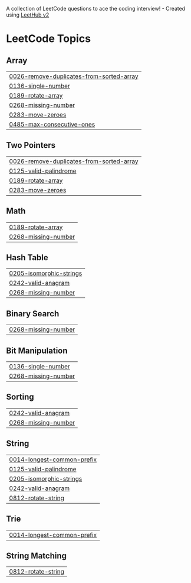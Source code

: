 A collection of LeetCode questions to ace the coding interview! - Created using [LeetHub v2](https://github.com/arunbhardwaj/LeetHub-2.0)
<!---LeetCode Topics Start-->
# LeetCode Topics
## Array
|  |
| ------- |
| [0026-remove-duplicates-from-sorted-array](https://github.com/ganeshsyn/Leetcode/tree/master/0026-remove-duplicates-from-sorted-array) |
| [0136-single-number](https://github.com/ganeshsyn/Leetcode/tree/master/0136-single-number) |
| [0189-rotate-array](https://github.com/ganeshsyn/Leetcode/tree/master/0189-rotate-array) |
| [0268-missing-number](https://github.com/ganeshsyn/Leetcode/tree/master/0268-missing-number) |
| [0283-move-zeroes](https://github.com/ganeshsyn/Leetcode/tree/master/0283-move-zeroes) |
| [0485-max-consecutive-ones](https://github.com/ganeshsyn/Leetcode/tree/master/0485-max-consecutive-ones) |
## Two Pointers
|  |
| ------- |
| [0026-remove-duplicates-from-sorted-array](https://github.com/ganeshsyn/Leetcode/tree/master/0026-remove-duplicates-from-sorted-array) |
| [0125-valid-palindrome](https://github.com/ganeshsyn/Leetcode/tree/master/0125-valid-palindrome) |
| [0189-rotate-array](https://github.com/ganeshsyn/Leetcode/tree/master/0189-rotate-array) |
| [0283-move-zeroes](https://github.com/ganeshsyn/Leetcode/tree/master/0283-move-zeroes) |
## Math
|  |
| ------- |
| [0189-rotate-array](https://github.com/ganeshsyn/Leetcode/tree/master/0189-rotate-array) |
| [0268-missing-number](https://github.com/ganeshsyn/Leetcode/tree/master/0268-missing-number) |
## Hash Table
|  |
| ------- |
| [0205-isomorphic-strings](https://github.com/ganeshsyn/Leetcode/tree/master/0205-isomorphic-strings) |
| [0242-valid-anagram](https://github.com/ganeshsyn/Leetcode/tree/master/0242-valid-anagram) |
| [0268-missing-number](https://github.com/ganeshsyn/Leetcode/tree/master/0268-missing-number) |
## Binary Search
|  |
| ------- |
| [0268-missing-number](https://github.com/ganeshsyn/Leetcode/tree/master/0268-missing-number) |
## Bit Manipulation
|  |
| ------- |
| [0136-single-number](https://github.com/ganeshsyn/Leetcode/tree/master/0136-single-number) |
| [0268-missing-number](https://github.com/ganeshsyn/Leetcode/tree/master/0268-missing-number) |
## Sorting
|  |
| ------- |
| [0242-valid-anagram](https://github.com/ganeshsyn/Leetcode/tree/master/0242-valid-anagram) |
| [0268-missing-number](https://github.com/ganeshsyn/Leetcode/tree/master/0268-missing-number) |
## String
|  |
| ------- |
| [0014-longest-common-prefix](https://github.com/ganeshsyn/Leetcode/tree/master/0014-longest-common-prefix) |
| [0125-valid-palindrome](https://github.com/ganeshsyn/Leetcode/tree/master/0125-valid-palindrome) |
| [0205-isomorphic-strings](https://github.com/ganeshsyn/Leetcode/tree/master/0205-isomorphic-strings) |
| [0242-valid-anagram](https://github.com/ganeshsyn/Leetcode/tree/master/0242-valid-anagram) |
| [0812-rotate-string](https://github.com/ganeshsyn/Leetcode/tree/master/0812-rotate-string) |
## Trie
|  |
| ------- |
| [0014-longest-common-prefix](https://github.com/ganeshsyn/Leetcode/tree/master/0014-longest-common-prefix) |
## String Matching
|  |
| ------- |
| [0812-rotate-string](https://github.com/ganeshsyn/Leetcode/tree/master/0812-rotate-string) |
<!---LeetCode Topics End-->